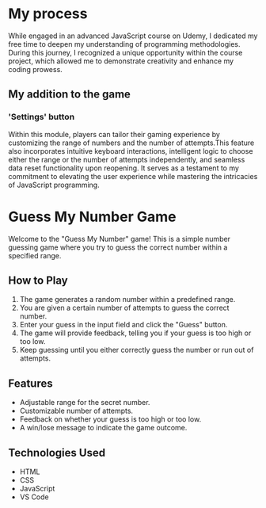# My process

While engaged in an advanced JavaScript course on Udemy, I dedicated my free time to deepen my understanding of programming methodologies. During this journey, I recognized a unique opportunity within the course project, which allowed me to demonstrate creativity and enhance my coding prowess.

## My addition to the game

### 'Settings' button
Within this module, players can tailor their gaming experience by customizing the range of numbers and the number of attempts.This feature also incorporates intuitive keyboard interactions, intelligent logic to choose either the range or the number of attempts independently, and seamless data reset functionality upon reopening. It serves as a testament to my commitment to elevating the user experience while mastering the intricacies of JavaScript programming.

# Guess My Number Game

Welcome to the "Guess My Number" game! This is a simple number guessing game where you try to guess the correct number within a specified range.


## How to Play

1. The game generates a random number within a predefined range.
2. You are given a certain number of attempts to guess the correct number.
3. Enter your guess in the input field and click the "Guess" button.
4. The game will provide feedback, telling you if your guess is too high or too low.
5. Keep guessing until you either correctly guess the number or run out of attempts.

## Features

- Adjustable range for the secret number.
- Customizable number of attempts.
- Feedback on whether your guess is too high or too low.
- A win/lose message to indicate the game outcome.

## Technologies Used

- HTML
- CSS
- JavaScript
- VS Code

